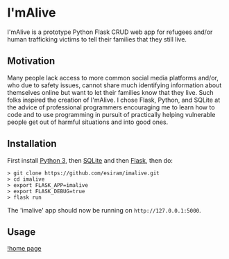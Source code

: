 I'mAlive
==========

I'mAlive is a prototype Python Flask CRUD web app for refugees and/or human trafficking victims to tell their families that they still live.

Motivation
----------
Many people lack access to more common social media platforms and/or, who due to safety issues, cannot share much identifying information about themselves online but want to let their families know that they live.  Such folks inspired the creation of I'mAlive.  I chose Flask, Python, and SQLite at the advice of professional programmers encouraging me to learn how to code and to use programming in pursuit of practically helping vulnerable people get out of harmful situations and into good ones.

Installation
------------
First install [Python 3][1], then [SQLite][2] and then [Flask][3], then do:

    > git clone https://github.com/esiram/imalive.git
    > cd imalive
    > export FLASK_APP=imalive
    > export FLASK_DEBUG=true
    > flask run

The 'imalive' app should now be running on `http://127.0.0.1:5000`.

Usage
-----

[!home page](imalive/static/imalive-home.png)



   [1]: https://www.python.org/
   [2]: https://sqlite.org/
   [3]: http://flask.pocoo.org/


 

